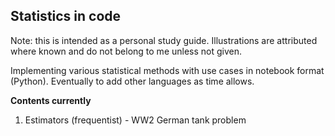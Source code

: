 ## Statistics in code

Note: this is intended as a personal study guide. Illustrations are attributed where known and do not belong to me unless not given.

Implementing various statistical methods with use cases in notebook format (Python). Eventually to add other languages as time allows. 

**Contents currently**

1. Estimators (frequentist) - WW2 German tank problem
